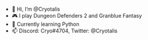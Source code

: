 - 👋 Hi, I’m @Cryotalis
- 🎮 I play Dungeon Defenders 2 and Granblue Fantasy
- 🌱 Currently learning Python
- 📫 Discord: Cryo#4704, Twitter: @Cryotalis

<!---
Cryotalis/Cryotalis is a ✨ special ✨ repository because its `README.md` (this file) appears on your GitHub profile.
You can click the Preview link to take a look at your changes.
--->
